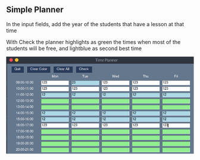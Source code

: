 ## Simple Planner

In the input fields, add the year of the students that have a lesson at that time

With Check the planner highlights as green the times when most of the students will be free, and lightblue as second best time

![Example 1](example_1.png)

